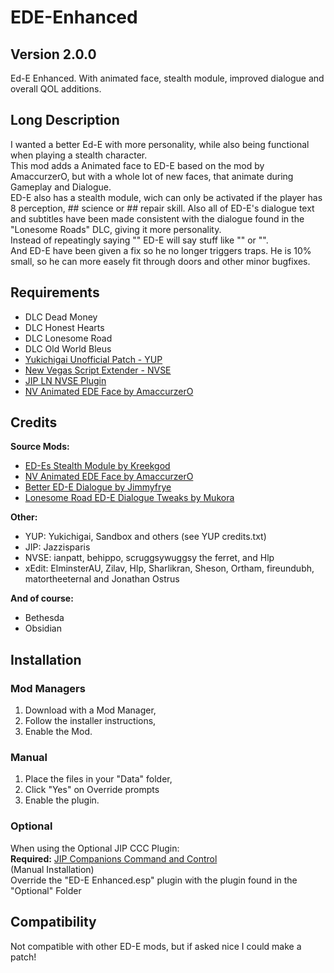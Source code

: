 # EDE-Enhanced
## Version 2.0.0
 Ed-E Enhanced. With animated face, stealth module, improved dialogue and overall QOL additions.

 ## Long Description
 I wanted a better Ed-E with more personality, while also being functional when playing a stealth character.  
 This mod adds a Animated face to ED-E based on the mod by AmaccurzerO, but with a whole lot of new faces, that animate during Gameplay and Dialogue.  
 ED-E also has a stealth module, wich can only be activated if the player has 8 perception, ## science or ## repair skill. 
 Also all of ED-E's dialogue text and subtitles have been made consistent with the dialogue found in the "Lonesome Roads" DLC, giving it more personality.  
 Instead of repeatingly saying "<Makes beeping sounds>" ED-E will say stuff like "<Happy beeping>" or "<Stealthy beeping>".  
 And ED-E have been given a fix so he no longer triggers traps. He is 10% small, so he can more easely fit through doors and other minor bugfixes.  

## Requirements
- DLC Dead Money
- DLC Honest Hearts
- DLC Lonesome Road
- DLC Old World Bleus
- [Yukichigai Unofficial Patch - YUP](https://www.nexusmods.com/newvegas/mods/51664)
- [New Vegas Script Extender - NVSE](http://nvse.silverlock.org/)
- [JIP LN NVSE Plugin](https://www.nexusmods.com/newvegas/mods/58277)
- [NV Animated EDE Face by AmaccurzerO](https://www.nexusmods.com/newvegas/mods/66625)

## Credits
**Source Mods:**
- [ED-Es Stealth Module by Kreekgod](https://www.nexusmods.com/newvegas/mods/51719)
- [NV Animated EDE Face by AmaccurzerO](https://www.nexusmods.com/newvegas/mods/66625)
- [Better ED-E Dialogue by Jimmyfrye](https://www.nexusmods.com/newvegas/mods/64630)
- [Lonesome Road ED-E Dialogue Tweaks by Mukora](https://www.nexusmods.com/newvegas/mods/59420)

**Other:**
- YUP: Yukichigai, Sandbox and others (see YUP credits.txt)
- JIP: Jazzisparis
- NVSE: ianpatt, behippo, scruggsywuggsy the ferret, and Hlp
- xEdit: ElminsterAU, Zilav, Hlp, Sharlikran, Sheson, Ortham, fireundubh, matortheeternal and Jonathan Ostrus

**And of course:**
- Bethesda
- Obsidian

## Installation
### Mod Managers
1. Download with a Mod Manager,
2. Follow the installer instructions,
3. Enable the Mod.
### Manual
1. Place the files in your "Data" folder,
2. Click "Yes" on Override prompts
3. Enable the plugin.

### Optional
When using the Optional JIP CCC Plugin:  
**Required:** [JIP Companions Command and Control](https://www.nexusmods.com/newvegas/mods/50468)  
(Manual Installation)  
Override the "ED-E Enhanced.esp" plugin with the plugin found in the "Optional" Folder  

## Compatibility
Not compatible with other ED-E mods, but if asked nice I could make a patch!
